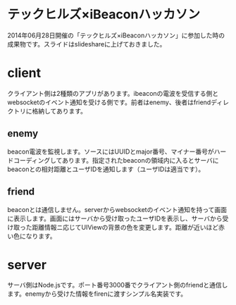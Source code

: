 # テックヒルズ×iBeaconハッカソン
2014年06月28日開催の「テックヒルズ×iBeaconハッカソン」に参加した時の成果物です。スライドはslideshareに上げておきました。

# client
クライアント側は2種類のアプリがあります。ibeaconの電波を受信する側とwebsocketのイベント通知を受ける側です。前者はenemy、後者はfriendディレクトリに格納してあります。

## enemy
beacon電波を監視します。ソースにはUUIDとmajor番号、マイナー番号がハードコーディングしてあります。指定されたbeaconの領域内に入るとサーバにbeaconとの相対距離とユーザIDを通知します（ユーザIDは適当です）。

## friend
beaconとは通信しません。serverからwebsocketのイベント通知を持って画面に表示します。画面にはサーバから受け取ったユーザIDを表示し、サーバから受け取った距離情報ニ応じてUIViewの背景の色を変更します。距離が近いほど赤い色になります。

# server
サーバ側はNode.jsです。ポート番号3000番でクライアント側のfriendと通信します。enemyから受けた情報をfirenに渡すシンプル名実装です。


